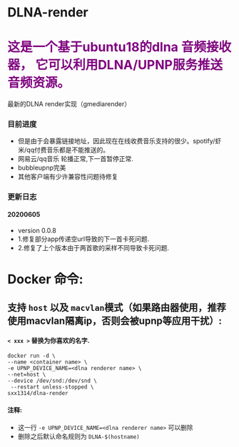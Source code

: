 # DLNA-render

<h1><font color=Purple> 这是一个基于ubuntu18的dlna 音频接收器，
它可以利用DLNA/UPNP服务推送音频资源。 </font><br></h1>

最新的DLNA render实现（gmediarender）

### 目前进度
- 但是由于会暴露链接地址，因此现在在线收费音乐支持的很少。spotify/虾米/qq付费音乐都是不能推送的。
- 网易云/qq音乐 轮播正常,下一首暂停正常.
- bubbleupnp完美 
- 其他客户端有少许兼容性问题待修复

### 更新日志
#### 20200605
- version 0.0.8 
- 1.修复部分app传递空url导致的下一首卡死问题. 
- 2.修复了上个版本由于两首歌的采样不同导致卡死问题.


# Docker 命令:
## 支持 `host` 以及 `macvlan`模式（如果路由器使用，推荐使用macvlan隔离ip，否则会被upnp等应用干扰）:
#### `< xxx >` 替换为你喜欢的名字.
```
docker run -d \
--name <container name> \
-e UPNP_DEVICE_NAME=<dlna renderer name> \
--net=host \
--device /dev/snd:/dev/snd \
 --restart unless-stopped \
sxx1314/dlna-render
```
#### 注释:
  - 这一行 `-e UPNP_DEVICE_NAME=<dlna renderer name>`  可以删除 
  - 删除之后默认命名规则为 `DLNA-$(hostname)` 
